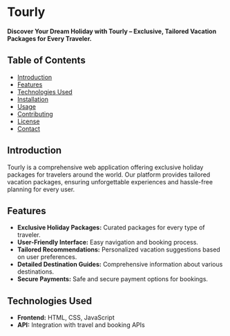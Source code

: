 # Tourly

**Discover Your Dream Holiday with Tourly – Exclusive, Tailored Vacation Packages for Every Traveler.**

## Table of Contents
- [Introduction](#introduction)
- [Features](#features)
- [Technologies Used](#technologies-used)
- [Installation](#installation)
- [Usage](#usage)
- [Contributing](#contributing)
- [License](#license)
- [Contact](#contact)

## Introduction
Tourly is a comprehensive web application offering exclusive holiday packages for travelers around the world. Our platform provides tailored vacation packages, ensuring unforgettable experiences and hassle-free planning for every user.

## Features
- **Exclusive Holiday Packages:** Curated packages for every type of traveler.
- **User-Friendly Interface:** Easy navigation and booking process.
- **Tailored Recommendations:** Personalized vacation suggestions based on user preferences.
- **Detailed Destination Guides:** Comprehensive information about various destinations.
- **Secure Payments:** Safe and secure payment options for bookings.

## Technologies Used
- **Frontend:** HTML, CSS, JavaScript
-  **API:** Integration with travel and booking APIs
